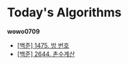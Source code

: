 # Today's Algorithms

**wowo0709**

* [[백준] 1475. 방 번호](https://www.acmicpc.net/problem/1475)
* [[백준] 2644. 촌수계산](https://www.acmicpc.net/problem/2644)